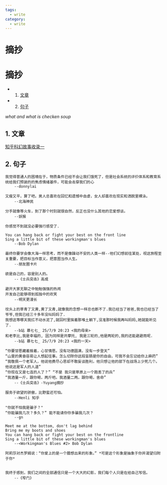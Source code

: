 ```yaml
---
tags:
  - write
category:
  - write
---
```


<h1>摘抄</h1> 

# 摘抄

* 1. [文章](#first)
* 2. [句子](#second)

*what and what is checken soup*

## 1. <a name='first'></a> 文章


[知乎科幻故事收录一](https://www.zhihu.com/question/514743858/answer/4890118020)



## 2. <a name='second'></a> 句子

```
我觉得普通人的困境在于，物质条件已经不会让我们饿死了，但是社会系统的评价体系和教育系统给我们预装的的焦虑情绪基件，可能会击穿我们的心
    --donnylai 
```

```
又瘦又平，算了吧。男人总喜欢在回忆和遗憾中自虐，女人却喜欢在现实和洒脱里裸泳。
    --北海神民
```

```
分手就像等火车，到了那个时刻就很自然，反正也没什么其他的恋爱想谈。
    --妖猴
```

```
你感觉不到就没必要强行感受了.
```

```
You can hang back or fight your best on the front line 
Sing a little bit of these workingman's blues
    --Bob Dylan
```


```
最终你要学会像大海一样思考，而不是像躁动不安的人类一样--他们幻想前往某处，视这旅程至关重要，把目标当作意义，把意图当作人生。
    --朋友圈卡片
```

```
欲是自己的，容是别人的。
    --《士兵突击》高成
```

```
避开大家无聊之中勉勉强强的热闹
开发自己能够得到孤独中的欢笑
    --明天更漫长
```

```
坟头上的草青了又黄,黄了又青,就像我的念想一样总也断不了.我已经当了爸爸,我也已经当了爷爷,但我已经三十多年没叫妈妈了. 
我想这等哪天我扛不动水泥了,就回村里挨着那堆土躺下,没准那时候我再叫妈妈,她就能听见了.
    --b站 慕七七_ 25/7/9 20:23 <我的母亲>
和老李比,我是幸福的, 因为同样是开摩托, 我是三轮的,他是两轮的,我的还能避避雨呢.
    --b站 慕七七_ 25/7/9 20:23 <我的一天>
```

```
“你要甘愿藏着掖着，心甘情愿。没有功德圆满，没有一步登天”
“山里的黄昏容易让人想起往事。怎么切除你这段盲肠是你的自由，可我不会忘记给你上麻药”
“我敬佩一个老军人，他说他费尽心思却不敢妄谈胜利，他只想让他的部下在战场上少死几个。他说这是军人的人道”
“你现在又是七连的人了？” “不是 我只是草原上一个跑丢了的兵”
“我酒量一斤，跟你喝，两斤吧。我酒量二两，跟你喝，舍命”
    --《士兵突击》-Yuyang摘抄
```


```
服务于欲望的骄傲，比野蛮还可怕。
    --Henli 知乎
```

```
"你就不怕我是骗子？"
“你能骗我几次？多久？” 能不能请你你多骗我几次？
    --gn
```

```
Meet me at the bottom, don't lag behind
Bring me my boots and shoes
You can hang back or fight your best on the frontline
Sing a little bit of these workingman's blues
    --<Workingman's Blues #2> Bob Dylan
```

```
阿莉莎对杰罗姆说：“你爱上的是一个臆想出来的形象。” *可是这个形象是抽象于你并渴望归附于你*


我终于感到，我们之间的全部通信只是一个大大的幻影，我们每个人只是在给自己写信。
    --《窄门》
```

